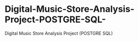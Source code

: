 # Digital-Music-Store-Analysis-Project-POSTGRE-SQL-
Digital Music Store Analysis Project (POSTGRE SQL)
